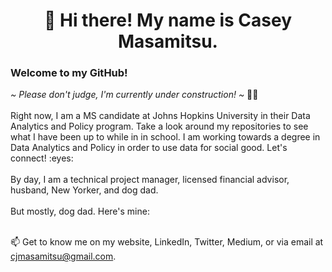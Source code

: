 <h1><center>👋 Hi there! My name is Casey Masamitsu.</center></h1>
<h3>Welcome to my GitHub!</h3>
<i>~ Please don't judge, I'm currently under construction! ~</i> 👨‍🎓 <br>
<br>
Right now, I am a MS candidate at Johns Hopkins University in their Data Analytics and Policy program. Take a look around my repositories to see what I have been up to while in in school. I am working towards a degree in Data Analytics and Policy in order to use data for social good. Let's connect! :eyes: <br>
<br>By day, I am a technical project manager, licensed financial advisor, husband, New Yorker, and dog dad. <br>
<br>
But mostly, dog dad. Here's mine: <br>
<br>

📫 Get to know me on my website, LinkedIn, Twitter, Medium, or via email at cjmasamitsu@gmail.com.

<!---
Casey Masamitsu's About Me Page
--->
